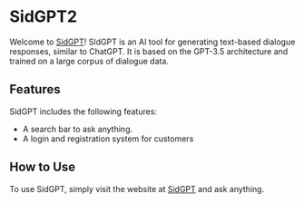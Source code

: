 # SidGPT2

Welcome to [SidGPT](https://sidgpt2.netlify.app/)! SIdGPT is an AI tool for generating text-based dialogue responses, similar to ChatGPT. It is based on the GPT-3.5 architecture and trained on a large corpus of dialogue data.

## Features

SidGPT includes the following features:

- A search bar to ask anything.
- A login and registration system for customers

## How to Use

To use SidGPT, simply visit the website at [SidGPT](https://sidgpt2.netlify.app/) and ask anything.
